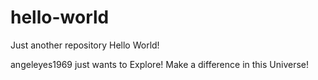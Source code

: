# hello-world
Just another repository
Hello World!

angeleyes1969 just wants to Explore! Make a difference in this Universe!
